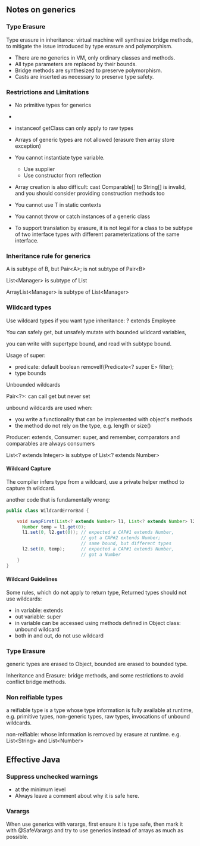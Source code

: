 ## Notes on generics

### Type Erasure
Type erasure in inheritance: virtual machine will synthesize bridge methods,
to mitigate the issue introduced by type erasure and polymorphism.

* There are no generics in VM, only ordinary classes and methods.
* All type parameters are replaced by their bounds.
* Bridge methods are synthesized to preserve polymorphism.
* Casts are inserted as necessary to preserve type safety.

### Restrictions and Limitations

* No primitive types for generics
* 
* instanceof getClass can only apply to raw types
* Arrays of generic types are not allowed (erasure then array store exception)
* You cannot instantiate type variable.
  * Use supplier
  * Use constructor from reflection
* Array creation is also difficult: cast Comparable[] to String[] is invalid, 
  and you should consider providing construction methods too

* You cannot use T in static contexts
* You cannot throw or catch instances of a generic class
* To support translation by erasure, it is not legal for a class to be subtype
  of two interface types with different parameterizations of the same interface.

### Inheritance rule for generics

A is subtype of B, but Pair&lt;A>; is not subtype of Pair&lt;B>

List&lt;Manager> is subtype of List

ArrayList&lt;Manager> is subtype of List&lt;Manager>

### Wildcard types

Use wildcard types if you want type inheritance: ? extends Employee

You can safely get, but unsafely mutate with bounded wildcard variables,

you can write with supertype bound, and read with subtype bound.

Usage of super:

* predicate: default boolean removeIf(Predicate<? super E> filter);
* type bounds

Unbounded wildcards

Pair<?>: can call get but never set

unbound wildcards are used when:

* you write a functionality that can be implemented with object's methods
* the method do not rely on the type, e.g. length or size()

Producer: extends, Consumer: super, and remember, comparators and comparables are always consumers

List<? extends Integer> is subtype of List<? extends Number>

#### Wildcard Capture

The compiler infers type from a wildcard, use a private helper method to capture th wildcard.

another code that is fundamentally wrong:


```java
public class WildcardErrorBad {

    void swapFirst(List<? extends Number> l1, List<? extends Number> l2) {
      Number temp = l1.get(0);
      l1.set(0, l2.get(0)); // expected a CAP#1 extends Number,
                            // got a CAP#2 extends Number;
                            // same bound, but different types
      l2.set(0, temp);	    // expected a CAP#1 extends Number,
                            // got a Number
    }
}
```

#### Wildcard Guidelines

Some rules, which do not apply to return type, Returned types should not use wildcards:

* in variable: extends
* out variable: super
* in variable can be accessed using methods defined in Object class: unbound wildcard
* both in and out, do not use wildcard

### Type Erasure

generic types are erased to Object, bounded are erased to bounded type.

Inheritance and Erasure: bridge methods, and some restrictions to avoid conflict bridge methods.

### Non reifiable types

a reifiable type is a type whose type information is fully available at runtime, e.g. primitive types, non-generic
types, raw types, invocations of unbound wildcards.

non-reifiable: whose information is removed by erasure at runtime. e.g. List&lt;String> and List&lt;Number>

## Effective Java

### Suppress unchecked warnings

* at the minimum level
* Always leave a comment about why it is safe here.

### Varargs

When use generics with varargs, first ensure it is type safe, then mark it with @SafeVarargs
and try to use generics instead of arrays as much as possible.